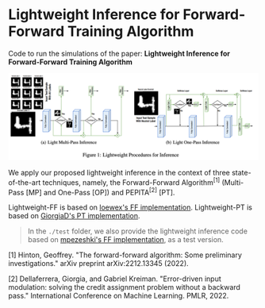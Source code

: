 # Lightweight Inference for Forward-Forward Training Algorithm
Code to run the simulations of the paper: 
**Lightweight Inference for Forward-Forward Training Algorithm**

![lightinferenceFF](./img/main.png)

We apply our proposed lightweight inference in the context of three state-of-the-art techniques, namely, the Forward-Forward Algorithm<sup>[1]</sup> (Multi-Pass [MP] and One-Pass [OP]) and PEPITA<sup>[2]</sup> [PT].

Lightweight-FF is based on [loewex's FF implementation](https://github.com/loeweX/Forward-Forward). Lightweight-PT is based on [GiorgiaD's PT implementation](https://github.com/GiorgiaD/PEPITA). 

> In the ``./test`` folder, we also provide the lightweight inference code based on [mpezeshki's FF implementation](https://github.com/mpezeshki/pytorch_forward_forward), as a test version.

[1] Hinton, Geoffrey. "The forward-forward algorithm: Some preliminary investigations." arXiv preprint arXiv:2212.13345 (2022).

[2] Dellaferrera, Giorgia, and Gabriel Kreiman. "Error-driven input modulation: solving the credit assignment problem without a backward pass." International Conference on Machine Learning. PMLR, 2022.

